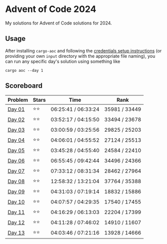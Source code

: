 # Advent of Code 2024

My solutions for Advent of Code solutions for 2024.

## Usage

After installing `cargo-aoc` and following the [credentials setup instructions](https://github.com/gobanos/cargo-aoc#setting-up-the-cli) (or providing your own `input` directory with the appropriate file
naming), you can run any specific day's solution using something like

    cargo aoc --day 1

## Scoreboard

| Problem | Stars | Time | Rank |
| ------- | ----- | ---- | ---- |
| [Day 01](./src/day01.rs) | ⭐⭐ | 06:25:41 / 06:33:24 | 35981 / 33449 |
| [Day 02](./src/day02.rs) | ⭐⭐ | 03:52:17 / 04:15:50 | 33494 / 23678 |
| [Day 03](./src/day03.rs) | ⭐⭐ | 03:00:59 / 03:25:56 | 29825 / 25203 |
| [Day 04](./src/day04.rs) | ⭐⭐ | 04:06:01 / 04:55:52 | 27124 / 25513 |
| [Day 05](./src/day05.rs) | ⭐⭐ | 03:45:28 / 04:55:40 | 24584 / 22410 |
| [Day 06](./src/day06.rs) | ⭐⭐ | 06:55:45 / 09:42:44 | 34496 / 24366 |
| [Day 07](./src/day07.rs) | ⭐⭐ | 07:33:12 / 08:31:34 | 28462 / 27964 |
| [Day 08](./src/day08.rs) | ⭐⭐ | 12:58:32 / 13:21:04 | 37764 / 35388 |
| [Day 09](./src/day09.rs) | ⭐⭐ | 04:31:03 / 07:19:14 | 18832 / 15886 |
| [Day 10](./src/day10.rs) | ⭐⭐ | 04:07:57 / 04:29:35 | 17540 / 17455 |
| [Day 11](./src/day11.rs) | ⭐⭐ | 04:16:29 / 06:13:03 | 22204 / 17399 |
| [Day 12](./src/day12.rs) | ⭐⭐ | 04:11:28 / 07:46:02 | 14910 / 11607 |
| [Day 13](./src/day13.rs) | ⭐⭐ | 04:03:46 / 07:21:16 | 13928 / 14666 |
